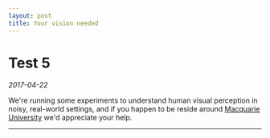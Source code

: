 ```yaml
---
layout: post
title: Your vision needed
---
```


# Test 5
*2017-04-22*

We're running some experiments to understand human visual perception in noisy, real-world settings, and if you happen to be reside around [Macquarie University](ww.mq.edu.au) we'd appreciate your help.

---------------------------------------------------------------------------------